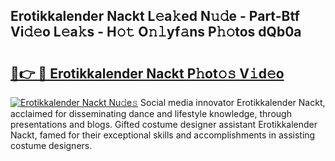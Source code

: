 ## Erotikkalender Nackt L𝚎a𝚔ed N𝚞𝚍e - Part-Btf Vi𝚍𝚎o L𝚎a𝚔s - H𝚘𝚝 O𝚗𝚕yf𝚊ns P𝚑𝚘tos dQb0a

# <h2><a href="http://kfbg4h0.oniu.top/?m=Erotikkalender+Nackt">🔗👉 🔴 Erotikkalender Nackt P𝚑ot𝚘𝚜 V𝚒d𝚎o</a></h2>

[![Erotikkalender Nackt Nu𝚍e𝚜](https://i.imgur.com/0qMVB7G.gif)](http://kfbg4h0.oniu.top/?m=Erotikkalender+Nackt)
Social media innovator Erotikkalender Nackt, acclaimed for disseminating dance and lifestyle knowledge, through presentations and blogs. Gifted costume designer assistant Erotikkalender Nackt, famed for their exceptional skills and accomplishments in assisting costume designers.  
